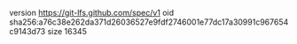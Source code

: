 version https://git-lfs.github.com/spec/v1
oid sha256:a76c38e262da371d26036527e9fdf2746001e77dc17a30991c967654c9143d73
size 16345
